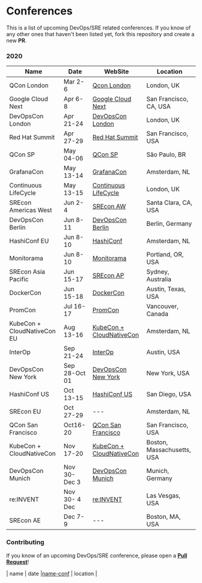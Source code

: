 # Conferences  

This is a list of upcoming DevOps/SRE related conferences. If you know of any other ones that haven't been listed yet, fork this repository and create a new **PR**.

### 2020

| Name | Date | WebSite | Location |
|------|------|---------|----------|
| QCon London | Mar 2-6 | [Qcon London](https://qconlondon.com/) | London, UK |
| Google Cloud Next | Apr 6-8 | [Google Cloud Next](https://cloud.withgoogle.com/next/sf/) | San Francisco, CA, USA |
| DevOpsCon London | Apr 21-24 | [DevOpsCon London](https://devopscon.io/london) | London, UK |
| Red Hat Summit | Apr 27-29 | [Red Hat Summit](https://www.redhat.com/en/summit) | San Francisco, USA |
| QCon SP | May 04-06 | [QCon SP](https://qconsp.com/) | Sâo Paulo, BR |
| GrafanaCon | May 13-14 | [GrafanaCon](https://grafana.com/about/events/grafanacon/2020/) | Amsterdam, NL |
| Continuous LifeCycle | May 13-15 | [Continuous LifeCycle](https://continuouslifecycle.london/) | London, UK |
| SREcon Americas West | Jun 2-4 | [SREcon AW](https://www.usenix.org/conference/srecon20americaswest) | Santa Clara, CA, USA |
| DevOpsCon Berlin | Jun 8-11 | [DevOpsCon Berlin](https://devopscon.io/berlin) | Berlin, Germany |
| HashiConf EU | Jun 8-10 | [HashiConf](https://hashiconf.com/eu/) | Amsterdam, NL |
| Monitorama | Jun 8-10 | [Monitorama](http://monitorama.com/) | Portland, OR, USA |
| SREcon Asia Pacific | Jun 15-17 | [SREcon AP](https://www.usenix.org/conference/srecon20apac) | Sydney, Australia |
| DockerCon | Jun 15-18 | [DockerCon](https://www.docker.com/dockercon/) | Austin, Texas, USA |
| PromCon | Jul 16-17 | [PromCon](https://promcon.io/2020-vancouver/) | Vancouver, Canada |
| KubeCon + CloudNativeCon EU | Aug 13-16 | [KubeCon + CloudNativeCon](https://events.linuxfoundation.org/kubecon-cloudnativecon-europe/) | Amsterdam, NL |
| InterOp | Sep 21-24 | [InterOp](https://www.interop.com/) | Austin, USA |
| DevOpsCon New York | Sep 28-Oct 01 | [DevOpsCon New York](https://devopscon.io/new-york) | New York, USA |
| HashiConf US | Oct 13-15 | [HashiConf US](https://hashiconf.com/us/) | San Diego, USA |
| SREcon EU | Oct 27-29 | --- | Amsterdam, NL |  
| QCon San Francisco | Oct16-20 | [QCon San Francisco](https://qconsf.com/) | San Francisco, USA |
| KubeCon + CloudNativeCon | Nov 17-20 | [KubeCon + CloudNativeCon](https://events.linuxfoundation.org/kubecon-cloudnativecon-north-america/) | Boston, Massachusetts, USA |
| DevOpsCon Munich | Nov 30-Dec 3 | [DevOpsCon Munich](https://devopscon.io/munich) | Munich, Germany |
| re:INVENT | Nov 30- 4 Dec | [re:INVENT](https://reinvent.awsevents.com) | Las Vesgas, USA|
| SREcon AE | Dec 7-9 | --- | Boston, MA, USA |


### Contributing

If you know of an upcoming DevOps/SRE conference, please open a [**Pull Request**](https://help.github.com/en/github/collaborating-with-issues-and-pull-requests/creating-a-pull-request)!   

| name | date |[name-conf](link) | location |
